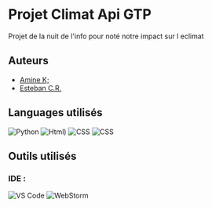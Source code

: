# Projet Climat Api GTP

Projet de la nuit de l'info pour noté notre impact sur l eclimat
## Auteurs

- [Amine K;](https://github.com/AMK0602)
- [Esteban C.R.](https://github.com/EstebanCRz)

## Languages utilisés
![Python](https://img.shields.io/badge/java-%23ED8B00.svg?style=for-the-badge&logo=openjdk&logoColor=white)
![Html](https://img.shields.io/badge/latex-%23008080.svg?style=for-the-badge&logo=latex&logoColor=white))
![CSS](https://img.shields.io/badge/CSS3-1572B6?style=for-the-badge&logo=css3&logoColor=white)
![CSS](https://img.shields.io/badge/JavaScript-323330?style=for-the-badge&logo=javascript&logoColor=F7DF1E)


## Outils utilisés
### IDE :
![VS Code](https://img.shields.io/badge/VSCode-0078D4?style=for-the-badge&logo=visual%20studio%20code&logoColor=white)
![WebStorm](https://img.shields.io/badge/WebStorm-000000?style=for-the-badge&logo=WebStorm&logoColor=white)
